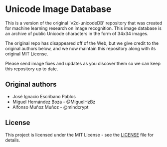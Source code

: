 # Unicode Image Database

This is a version of the original 'v2d-unicodeDB' repository that was created for machine learning research on image recognition. This image database is an archive of public Unicode characters in the form of 34x34 images.

The original repo has disappeared off of the Web, but we give credit to the original authors below, and we now maintain this repository along with its original MIT License. 

Please send image fixes and updates as you discover them so we can keep this repository up to date.


## Original authors

* José Ignacio Escribano Pablos
* Miguel Hernández Boza - @MiguelHzBz
* Alfonso Muñoz Muñoz - @mindcrypt


## License

This project is licensed under the MIT License - see the [LICENSE](LICENSE) file for details.
